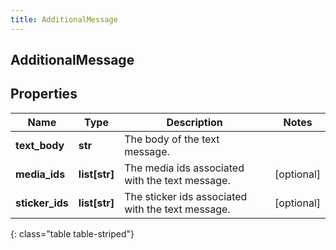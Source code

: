 ```yaml
---
title: AdditionalMessage
---
```

## AdditionalMessage

## Properties

|Name | Type | Description | Notes|
|------------ | ------------- | ------------- | -------------|
| **text_body** | **str** | The body of the text message. | |
| **media_ids** | **list[str]** | The media ids associated with the text message. | [optional] |
| **sticker_ids** | **list[str]** | The sticker ids associated with the text message. | [optional] |
{: class="table table-striped"}



